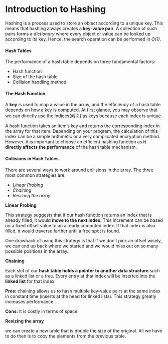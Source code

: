 # Introduction to Hashing

Hashing is a process used to store an object according to a unique key. This means that hashing always creates a **key-value pair**. A collection of such pairs forms a *dictionary* where every object or value can be looked up according to its key. Hence, the search operation can be performed in *O(1)*.



#### Hash Tables

The performance of a hash table depends on three fundamental factors:

- Hash function
- Size of the hash table
- Collision handling method



#### The Hash Function

A **key** is used to map a value in the array, and the efficiency of a hash table depends on how a key is computed. At first glance, you may observe that we can directly use the indices(索引) as keys because each index is unique.



A hash function takes an item’s key and returns the corresponding index in the array for that item. Depending on your program, the calculation of this index can be a simple arithmetic or a very complicated encryption method. However, it is important to choose an efficient hashing function as **it directly affects the performance** of the hash table mechanism.



#### Collisions in Hash Tables

There are several ways to work around collisions in the array. The three most common strategies are:

- *Linear Probing*
- *Chaining*
- *Resizing the array*



**Linear Probing**

This strategy suggests that if our hash function returns an index that is already filled, it would **move to the next index**. This increment can be based on a fixed offset value to an already computed index. If that index is also filled, it would traverse farther until a free spot is found.

One drawback of using this strategy is that if we don’t pick an offset wisely, we can end up back where we started and we would miss out on so many possible positions in the array.



**Chaining**

Each slot of our **hash table holds a pointer to another data structure** such as a linked list or a tree. Every entry at that index will be inserted into the **linked list** for that index.

**Pros:** chaining allows us to hash multiple key-value pairs at the same index in constant time (inserts at the head for linked lists). This strategy greatly increases performance.

**Cons:** It is costly in terms of space.



**Resizing the array**

we can create a new table that is double the size of the original. All we have to do then is to copy the elements from the previous table.